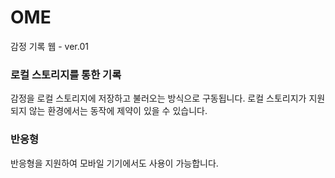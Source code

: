 # OME

감정 기록 웹 - ver.01

### 로컬 스토리지를 통한 기록

감정을 로컬 스토리지에 저장하고 불러오는 방식으로 구동됩니다.
로컬 스토리지가 지원되지 않는 환경에서는 동작에 제약이 있을 수 있습니다.

### 반응형

반응형을 지원하여 모바일 기기에서도 사용이 가능합니다.

